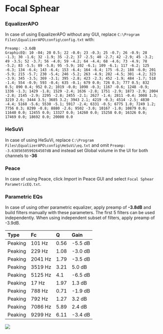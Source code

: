 # Focal Sphear

### EqualizerAPO
In case of using EqualizerAPO without any GUI, replace `C:\Program Files\EqualizerAPO\config\config.txt`
with:
```
Preamp: -3.6dB
GraphicEQ: 10 -84; 20 0.5; 22 -0.0; 23 -0.3; 25 -0.7; 26 -0.9; 28 -1.3; 30 -1.6; 32 -1.9; 35 -2.2; 37 -2.5; 40 -2.7; 42 -2.9; 45 -3.2; 49 -3.5; 52 -3.7; 56 -4.0; 59 -4.2; 64 -4.4; 68 -4.6; 73 -4.9; 78 -5.2; 83 -5.5; 89 -5.8; 95 -5.9; 102 -6.1; 109 -6.1; 117 -6.2; 125 -6.3; 134 -6.4; 143 -6.4; 153 -6.4; 164 -6.4; 175 -6.2; 188 -6.0; 201 -5.9; 215 -5.7; 230 -5.4; 246 -5.2; 263 -4.9; 282 -4.5; 301 -4.2; 323 -3.9; 345 -3.5; 369 -3.1; 395 -2.8; 423 -2.3; 452 -1.9; 484 -1.7; 518 -1.4; 554 -0.9; 593 -0.4; 635 -0.1; 679 0.0; 726 0.3; 777 0.5; 832 0.5; 890 0.4; 952 0.2; 1019 -0.0; 1090 -0.3; 1167 -0.6; 1248 -0.9; 1336 -1.3; 1429 -1.8; 1529 -2.4; 1636 -2.8; 1751 -2.9; 1873 -2.9; 2004 -2.8; 2145 -2.9; 2295 -2.8; 2455 -2.1; 2627 -1.4; 2811 -0.4; 3008 1.3; 3219 2.6; 3444 3.5; 3685 3.2; 3943 2.1; 4219 -0.3; 4514 -2.5; 4830 -4.4; 5168 -5.6; 5530 -5.1; 5917 -2.4; 6331 -0.5; 6775 1.0; 7249 1.2; 7756 0.3; 8299 -0.8; 8880 -2.6; 9502 -3.0; 10167 -1.0; 10879 0.0; 11640 0.0; 12455 0.0; 13327 0.0; 14260 0.0; 15258 0.0; 16326 0.0; 17469 0.0; 18692 0.0; 20000 0.0
```

### HeSuVi
In case of using HeSuVi, replace `C:\Program Files\EqualizerAPO\config\HeSuVi\eq.txt` and omit `Preamp:
-3.6385650599264507dB` and instead set Global volume in the UI for both channels to **-36**

### Peace
In case of using Peace, click *Import* in Peace GUI and select `Focal Sphear ParametricEQ.txt`.

### Parametric EQs
In case of using other parametric equalizer, apply preamp of **-3.8dB** and build filters manually
with these parameters. The first 5 filters can be used independently.
When using independent subset of filters, apply preamp of -3.9dB.

| Type    | Fc      |    Q | Gain    |
|:--------|:--------|:-----|:--------|
| Peaking | 101 Hz  | 0.56 | -5.5 dB |
| Peaking | 229 Hz  | 1.08 | -3.0 dB |
| Peaking | 2041 Hz | 1.79 | -3.5 dB |
| Peaking | 3519 Hz | 3.21 | 5.0 dB  |
| Peaking | 5125 Hz | 4.1  | -6.5 dB |
| Peaking | 17 Hz   | 1.97 | 1.3 dB  |
| Peaking | 788 Hz  | 0.71 | -1.9 dB |
| Peaking | 792 Hz  | 1.27 | 3.2 dB  |
| Peaking | 7086 Hz | 5.89 | 2.4 dB  |
| Peaking | 9299 Hz | 6.11 | -3.4 dB |

![](https://raw.githubusercontent.com/jaakkopasanen/AutoEq/master/results/innerfidelity/sbaf-serious/Focal%20Sphear/Focal%20Sphear.png)